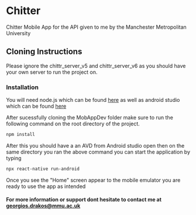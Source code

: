 # Chitter
 Chitter Mobile App for the API given to me by the Manchester Metropolitan University
 
 ## Cloning Instructions
 
 Please ignore the chittr_server_v5 and chittr_server_v6 as you should have your own server to run the project on.
 
 ### Installation
 
 You will need node.js which can be found [here](https://nodejs.org/en/) as well as android studio which can be found [here](https://developer.android.com/studio/)
 
 After sucessfully cloning the MobAppDev folder make sure to run the following command on the root directory of the project.
 
 ```bash
 npm install
 ```
 
 After this you should have a an AVD from Android studio open then on the same directory you ran the above command you can start the application by typing
 
 ```bash
 npx react-native run-android
 ```
 Once you see the "Home" screen appear to the mobile emulator you are ready to use the app as intended 
 
 #### For more information or support dont hesitate to contact me at georgios.drakos@mmu.ac.uk
